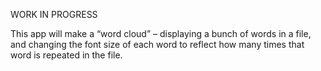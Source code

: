 WORK IN PROGRESS

This app will make a “word cloud” – displaying a bunch of words in a file, and changing the font size of each word to reflect how many times that word is repeated in the file.